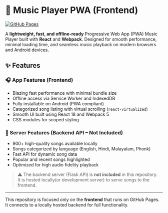 # 🎵 Music Player PWA (Frontend)

[![GitHub Pages](https://img.shields.io/badge/View-Live%20App-blue?logo=github)](https://SOMOSTRO.github.io/music-player/)

A **lightweight, fast, and offline-ready** Progressive Web App (PWA) Music Player built with **React** and **Webpack**. Designed for smooth performance, minimal loading time, and seamless music playback on modern browsers and Android devices.

## ✨ Features

### 🎧 App Features (Frontend)
- Blazing fast performance with minimal bundle size
- Offline access via Service Worker and IndexedDB
- Fully installable on Android (PWA compliant)
- Categorized song listing with virtual scrolling (`react-virtualized`)
- Smooth UI built using React 18 and Webpack 5
- CSS modules for scoped styling

### 📡 Server Features (Backend API – Not Included)
- 900+ high-quality songs available locally
- Songs categorized by language (English, Hindi, Malayalam, Phonk)
- Fast API for dynamic song data
- Popular and recent songs highlighted
- Optimized for high audio fidelity playback

> ⚠️ The backend server (Flask API) is **not included** in this repository.  
> It is hosted locally(or development server) to serve songs to the frontend.

---

This repository is focused only on the **frontend** that runs on GitHub Pages. It connects to a locally hosted backend for full functionality.
